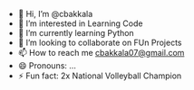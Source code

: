 - 👋 Hi, I’m @cbakkala
- 👀 I’m interested in Learning Code
- 🌱 I’m currently learning Python
- 💞️ I’m looking to collaborate on FUn Projects
- 📫 How to reach me cbakkala07@gmail.com
- 😄 Pronouns: ...
- ⚡ Fun fact: 2x National Volleyball Champion

<!---
cbakkala/cbakkala is a ✨ special ✨ repository because its `README.md` (this file) appears on your GitHub profile.
You can click the Preview link to take a look at your changes.
--->
